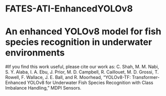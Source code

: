 # FATES-ATI-EnhancedYOLOv8
# An enhanced YOLOv8 model for fish species recognition in underwater environments

#If you find this work useful, please cite our work as:
C. Shah, M. M. Nabi, S. Y. Alaba, I. A. Ebu, J. Prior, M. D. Campbell, R. Caillouet, M. D. Grossi, T. Rowell, F. Wallace, J. E. Ball, and R. Moorhead, “YOLOv8-TF: Transformer-Enhanced YOLOv8 for Underwater Fish Species Recognition with Class Imbalance Handling,” MDPI Sensors.


